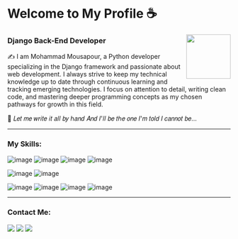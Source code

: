 # Welcome to My Profile ☕

<a href="#" target="blank"><img align="right" src="https://gifdb.com/images/high/coding-animated-laptop-flow-stream-ja04010rm5o68zfk.webp" height="100" width="100" /></a>

<h3>Django Back-End Developer</h3>
✍️ I am Mohammad Mousapour, a Python developer specializing in the Django framework and passionate about web development. I always strive to keep my technical knowledge up to date through continuous learning and tracking emerging technologies. I focus on attention to detail, writing clean code, and mastering deeper programming concepts as my chosen pathways for growth in this field.


🍁 𝐿𝑒𝑡 𝑚𝑒 𝑤𝑟𝑖𝑡𝑒 𝑖𝑡 𝑎𝑙𝑙 𝑏𝑦 ℎ𝑎𝑛𝑑 𝐴𝑛𝑑 𝐼'𝑙𝑙 𝑏𝑒 𝑡ℎ𝑒 𝑜𝑛𝑒 𝐼'𝑚 𝑡𝑜𝑙𝑑 𝐼 𝑐𝑎𝑛𝑛𝑜𝑡 𝑏𝑒...

---

### My Skills:

![image](https://img.shields.io/badge/Python-FFD43B?style=for-the-badge&logo=python&logoColor=blue)
![image](https://img.shields.io/badge/Django-092E20?style=for-the-badge&logo=django&logoColor=green)
![image](https://img.shields.io/badge/django%20rest-ff1709?style=for-the-badge&logo=django&logoColor=white)
![image](https://img.shields.io/badge/MySQL-005C84?style=for-the-badge&logo=mysql&logoColor=white)

![image](https://img.shields.io/badge/HTML5-E34F26?style=for-the-badge&logo=html5&logoColor=white)
![image](https://img.shields.io/badge/CSS3-1572B6?style=for-the-badge&logo=css3&logoColor=white)
<!-- ![image](https://img.shields.io/badge/C%2B%2B-00599C?style=for-the-badge&logo=c%2B%2B&logoColor=white)
![image](https://img.shields.io/badge/C%23-239120?style=for-the-badge&logo=c-sharp&logoColor=white)
-->
![image](https://img.shields.io/badge/PyCharm-000000.svg?&style=for-the-badge&logo=PyCharm&logoColor=lightgreen)
![image](https://img.shields.io/badge/Fedora-51A2DA?style=for-the-badge&logo=fedora&logoColor=white)
![image](https://img.shields.io/badge/Windows_11-0078d4?style=for-the-badge&logo=windows-11&logoColor=white)
![image](https://img.shields.io/badge/GitHub-100000?style=for-the-badge&logo=github&logoColor=white)

---

### Contact Me:
<a href="mailto:mohammadmoosapoor4@gmail.com" target="blank"><img align="center" src="https://img.shields.io/badge/Gmail-D14836?style=for-the-badge&logo=gmail&logoColor=white"/></a>
<a href="https://t.me/last_mohammad" target="blank"><img align="center" src="https://img.shields.io/badge/Telegram-2CA5E0?style=for-the-badge&logo=telegram&logoColor=white"/></a>
<a href="https://www.linkedin.com/in/mohammad-mousapour-493a23256?utm_source=share&utm_campaign=share_via&utm_content=profile&utm_medium=android_app" target="blank"><img align="center" src="https://img.shields.io/badge/LinkedIn-0077B5?style=for-the-badge&logo=linkedin&logoColor=white"/></a>

<!--<a href="https://instagram.com/mmdetoun?igshid=YTQwZjQ0NmI0OA==" target="blank"><img align="center" src="https://img.shields.io/badge/Instagram-E4405F?style=for-the-badge&logo=instagram&logoColor=white"/></a>-->
